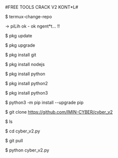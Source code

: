 #FREE TOOLS CRACK V2 KONT*L#

$ termux-change-repo 

-> piLih ok - ok ngent*t... !!

$ pkg update

$ pkg upgrade

$ pkg install git

$ pkg install nodejs

$ pkg install python

$ pkg install python2

$ pkg install python3

$ python3 -m pip install --upgrade pip

$ git clone https://github.com/IMIN-CYBER/cyber_v2

$ ls

$ cd cyber_v2.py

$ git pull

$ python cyber_v2.py

